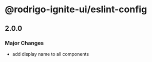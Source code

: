# @rodrigo-ignite-ui/eslint-config

## 2.0.0

### Major Changes

- add display name to all components
